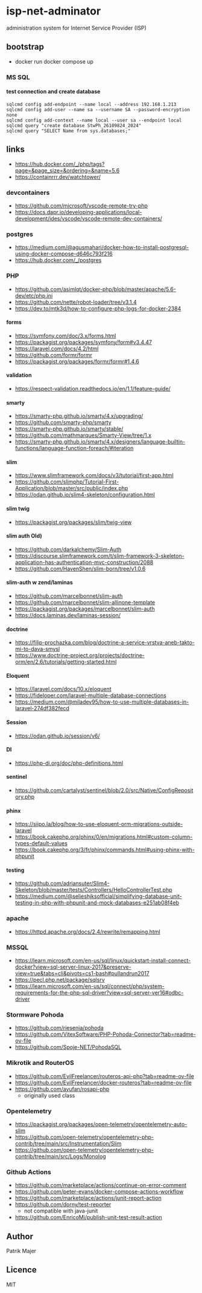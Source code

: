 # isp-net-adminator
administration system for Internet Service Provider (ISP)

## bootstrap
- docker run docker compose up

### MS SQL

#### test connection and create database
```
sqlcmd config add-endpoint --name local --address 192.168.1.213
sqlcmd config add-user --name sa --username SA --password-encryption none
sqlcmd config add-context --name local --user sa --endpoint local
sqlcmd query "create database StwPh_26109824_2024"
sqlcmd query "SELECT Name from sys.databases;"
```

## links
- https://hub.docker.com/_/php/tags?page=&page_size=&ordering=&name=5.6
- https://containrrr.dev/watchtower/

### devcontainers
- https://github.com/microsoft/vscode-remote-try-php
- https://docs.dapr.io/developing-applications/local-development/ides/vscode/vscode-remote-dev-containers/

### postgres
- https://medium.com/@agusmahari/docker-how-to-install-postgresql-using-docker-compose-d646c793f216
- https://hub.docker.com/_/postgres

### PHP
- https://github.com/asimlqt/docker-php/blob/master/apache/5.6-dev/etc/php.ini
- https://github.com/nette/robot-loader/tree/v3.1.4
- https://dev.to/mtk3d/how-to-configure-php-logs-for-docker-2384

#### forms
- https://symfony.com/doc/3.x/forms.html
- https://packagist.org/packages/symfony/form#v3.4.47
- https://laravel.com/docs/4.2/html
- https://github.com/formr/formr
- https://packagist.org/packages/formr/formr#1.4.6

#### validation
- https://respect-validation.readthedocs.io/en/1.1/feature-guide/

#### smarty
- https://smarty-php.github.io/smarty/4.x/upgrading/
- https://github.com/smarty-php/smarty
- https://smarty-php.github.io/smarty/stable/
- https://github.com/mathmarques/Smarty-View/tree/1.x
- https://smarty-php.github.io/smarty/4.x/designers/language-builtin-functions/language-function-foreach/#iteration

#### slim
- https://www.slimframework.com/docs/v3/tutorial/first-app.html
- https://github.com/slimphp/Tutorial-First-Application/blob/master/src/public/index.php
- https://odan.github.io/slim4-skeleton/configuration.html
#### slim twig
- https://packagist.org/packages/slim/twig-view
#### slim auth Old)
- https://github.com/darkalchemy/Slim-Auth
- https://discourse.slimframework.com/t/slim-framework-3-skeleton-application-has-authentication-mvc-construction/2088
- https://github.com/HavenShen/slim-born/tree/v1.0.6
#### slim-auth w zend/laminas
- https://github.com/marcelbonnet/slim-auth
- https://github.com/marcelbonnet/slim-allinone-template
- https://packagist.org/packages/marcelbonnet/slim-auth
- https://docs.laminas.dev/laminas-session/
#### doctrine
- https://filip-prochazka.com/blog/doctrine-a-service-vrstva-aneb-takto-mi-to-dava-smysl
- https://www.doctrine-project.org/projects/doctrine-orm/en/2.6/tutorials/getting-started.html
#### Eloquent
- https://laravel.com/docs/10.x/eloquent
- https://fideloper.com/laravel-multiple-database-connections
- https://medium.com/@miladev95/how-to-use-multiple-databases-in-laravel-274df382fecd

#### Session
- https://odan.github.io/session/v6/

#### DI
- https://php-di.org/doc/php-definitions.html

#### sentinel
- https://github.com/cartalyst/sentinel/blob/2.0/src/Native/ConfigRepository.php

#### phinx
- https://siipo.la/blog/how-to-use-eloquent-orm-migrations-outside-laravel
- https://book.cakephp.org/phinx/0/en/migrations.html#custom-column-types-default-values
- https://book.cakephp.org/3/fr/phinx/commands.html#using-phinx-with-phpunit

#### testing
- https://github.com/adriansuter/Slim4-Skeleton/blob/master/tests/Controllers/HelloControllerTest.php
- https://medium.com/@selieshjksofficial/simplifying-database-unit-testing-in-php-with-phpunit-and-mock-databases-e251ab08f4eb

### apache
- https://httpd.apache.org/docs/2.4/rewrite/remapping.html

### MSSQL
- https://learn.microsoft.com/en-us/sql/linux/quickstart-install-connect-docker?view=sql-server-linux-2017&preserve-view=true&tabs=cli&pivots=cs1-bash#pullandrun2017
- https://pecl.php.net/package/sqlsrv
- https://learn.microsoft.com/en-us/sql/connect/php/system-requirements-for-the-php-sql-driver?view=sql-server-ver16#odbc-driver

### Stormware Pohoda
- https://github.com/riesenia/pohoda
- https://github.com/VitexSoftware/PHP-Pohoda-Connector?tab=readme-ov-file
- https://github.com/Spoje-NET/PohodaSQL

### Mikrotik and RouterOS
- https://github.com/EvilFreelancer/routeros-api-php?tab=readme-ov-file
- https://github.com/EvilFreelancer/docker-routeros?tab=readme-ov-file
- https://github.com/ayufan/rosapi-php
  - originally used class

### Opentelemetry
- https://packagist.org/packages/open-telemetry/opentelemetry-auto-slim
- https://github.com/open-telemetry/opentelemetry-php-contrib/tree/main/src/Instrumentation/Slim
- https://github.com/open-telemetry/opentelemetry-php-contrib/tree/main/src/Logs/Monolog

### Github Actions
- https://github.com/marketplace/actions/continue-on-error-comment
- https://github.com/peter-evans/docker-compose-actions-workflow
- https://github.com/marketplace/actions/junit-report-action
- https://github.com/dorny/test-reporter
  - not compatible with java-junit
- https://github.com/EnricoMi/publish-unit-test-result-action

## Author
Patrik Majer

## Licence
MIT
